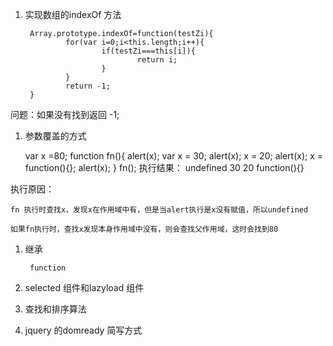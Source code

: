 1. 实现数组的indexOf 方法

        Array.prototype.indexOf=function(testZi){
                for(var i=0;i<this.length;i++){
                        if(testZi===this[i]){
                                return i;
                        }
                }
                return -1;
        }
        
       
 问题：如果没有找到返回 -1;


1.  参数覆盖的方式

    var x =80;
    function fn(){
    	alert(x);
    	var x = 30;
    	alert(x);
    	x = 20;
    	alert(x);
    	x = function(){};
    	alert(x);
    }
    fn();
    执行结果： undefined 30 20 function(){}
    
执行原因：
    
    fn 执行时查找x，发现x在作用域中有，但是当alert执行是x没有赋值，所以undefined
    
    如果fn执行时，查找x发现本身作用域中没有，则会查找父作用域，这时会找到80
    

1. 继承

        function


1. selected 组件和lazyload 组件


1. 查找和排序算法

1. jquery 的domready 简写方式
